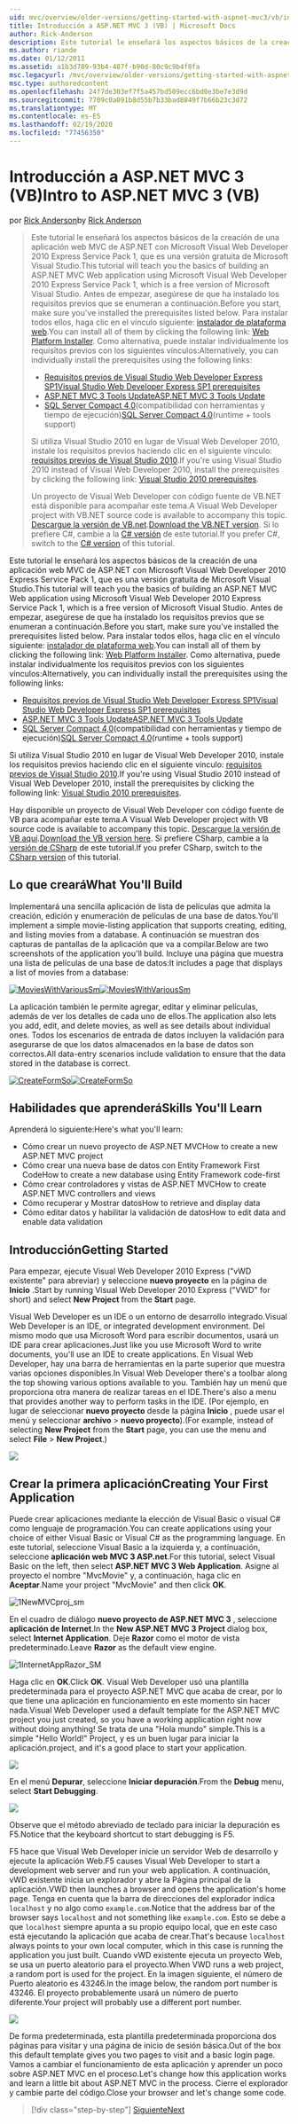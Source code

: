 ```yaml
---
uid: mvc/overview/older-versions/getting-started-with-aspnet-mvc3/vb/intro-to-aspnet-mvc-3
title: Introducción a ASP.NET MVC 3 (VB) | Microsoft Docs
author: Rick-Anderson
description: Este tutorial le enseñará los aspectos básicos de la creación de una aplicación web MVC de ASP.NET con Microsoft Visual Web Developer 2010 Express Service Pack 1, que es...
ms.author: riande
ms.date: 01/12/2011
ms.assetid: a1b3d789-93b4-487f-b90d-80c9c9b4f8fa
msc.legacyurl: /mvc/overview/older-versions/getting-started-with-aspnet-mvc3/vb/intro-to-aspnet-mvc-3
msc.type: authoredcontent
ms.openlocfilehash: 24f7de303ef7f5a457bd509ecc6bd0e3be7e3d9d
ms.sourcegitcommit: 7709c0a091b8d55b7b33bad8849f7b66b23c3d72
ms.translationtype: MT
ms.contentlocale: es-ES
ms.lasthandoff: 02/19/2020
ms.locfileid: "77456350"
---
```

# <a name="intro-to-aspnet-mvc-3-vb"></a><span data-ttu-id="5e2e3-103">Introducción a ASP.NET MVC 3 (VB)</span><span class="sxs-lookup"><span data-stu-id="5e2e3-103">Intro to ASP.NET MVC 3 (VB)</span></span>

<span data-ttu-id="5e2e3-104">por [Rick Anderson](https://twitter.com/RickAndMSFT)</span><span class="sxs-lookup"><span data-stu-id="5e2e3-104">by [Rick Anderson](https://twitter.com/RickAndMSFT)</span></span>

> <span data-ttu-id="5e2e3-105">Este tutorial le enseñará los aspectos básicos de la creación de una aplicación web MVC de ASP.NET con Microsoft Visual Web Developer 2010 Express Service Pack 1, que es una versión gratuita de Microsoft Visual Studio.</span><span class="sxs-lookup"><span data-stu-id="5e2e3-105">This tutorial will teach you the basics of building an ASP.NET MVC Web application using Microsoft Visual Web Developer 2010 Express Service Pack 1, which is a free version of Microsoft Visual Studio.</span></span> <span data-ttu-id="5e2e3-106">Antes de empezar, asegúrese de que ha instalado los requisitos previos que se enumeran a continuación.</span><span class="sxs-lookup"><span data-stu-id="5e2e3-106">Before you start, make sure you've installed the prerequisites listed below.</span></span> <span data-ttu-id="5e2e3-107">Para instalar todos ellos, haga clic en el vínculo siguiente: [instalador de plataforma web](https://www.microsoft.com/web/gallery/install.aspx?appid=VWD2010SP1Pack).</span><span class="sxs-lookup"><span data-stu-id="5e2e3-107">You can install all of them by clicking the following link: [Web Platform Installer](https://www.microsoft.com/web/gallery/install.aspx?appid=VWD2010SP1Pack).</span></span> <span data-ttu-id="5e2e3-108">Como alternativa, puede instalar individualmente los requisitos previos con los siguientes vínculos:</span><span class="sxs-lookup"><span data-stu-id="5e2e3-108">Alternatively, you can individually install the prerequisites using the following links:</span></span>
> 
> - [<span data-ttu-id="5e2e3-109">Requisitos previos de Visual Studio Web Developer Express SP1</span><span class="sxs-lookup"><span data-stu-id="5e2e3-109">Visual Studio Web Developer Express SP1 prerequisites</span></span>](https://www.microsoft.com/web/gallery/install.aspx?appid=VWD2010SP1Pack)
> - [<span data-ttu-id="5e2e3-110">ASP.NET MVC 3 Tools Update</span><span class="sxs-lookup"><span data-stu-id="5e2e3-110">ASP.NET MVC 3 Tools Update</span></span>](https://www.microsoft.com/web/gallery/install.aspx?appsxml=&amp;appid=MVC3)
> - <span data-ttu-id="5e2e3-111">[SQL Server Compact 4,0](https://www.microsoft.com/web/gallery/install.aspx?appid=SQLCE;SQLCEVSTools_4_0)(compatibilidad con herramientas y tiempo de ejecución)</span><span class="sxs-lookup"><span data-stu-id="5e2e3-111">[SQL Server Compact 4.0](https://www.microsoft.com/web/gallery/install.aspx?appid=SQLCE;SQLCEVSTools_4_0)(runtime + tools support)</span></span>
> 
> <span data-ttu-id="5e2e3-112">Si utiliza Visual Studio 2010 en lugar de Visual Web Developer 2010, instale los requisitos previos haciendo clic en el siguiente vínculo: [requisitos previos de Visual Studio 2010](https://www.microsoft.com/web/gallery/install.aspx?appsxml=&amp;appid=VS2010SP1Pack).</span><span class="sxs-lookup"><span data-stu-id="5e2e3-112">If you're using Visual Studio 2010 instead of Visual Web Developer 2010, install the prerequisites by clicking the following link: [Visual Studio 2010 prerequisites](https://www.microsoft.com/web/gallery/install.aspx?appsxml=&amp;appid=VS2010SP1Pack).</span></span>
> 
> <span data-ttu-id="5e2e3-113">Un proyecto de Visual Web Developer con código fuente de VB.NET está disponible para acompañar este tema.</span><span class="sxs-lookup"><span data-stu-id="5e2e3-113">A Visual Web Developer project with VB.NET source code is available to accompany this topic.</span></span> <span data-ttu-id="5e2e3-114">[Descargue la versión de VB.net](https://code.msdn.microsoft.com/Introduction-to-MVC-3-10d1b098).</span><span class="sxs-lookup"><span data-stu-id="5e2e3-114">[Download the VB.NET version](https://code.msdn.microsoft.com/Introduction-to-MVC-3-10d1b098).</span></span> <span data-ttu-id="5e2e3-115">Si lo prefiere C#, cambie a la [ C# versión](../cs/intro-to-aspnet-mvc-3.md) de este tutorial.</span><span class="sxs-lookup"><span data-stu-id="5e2e3-115">If you prefer C#, switch to the [C# version](../cs/intro-to-aspnet-mvc-3.md) of this tutorial.</span></span>

<span data-ttu-id="5e2e3-116">Este tutorial le enseñará los aspectos básicos de la creación de una aplicación web MVC de ASP.NET con Microsoft Visual Web Developer 2010 Express Service Pack 1, que es una versión gratuita de Microsoft Visual Studio.</span><span class="sxs-lookup"><span data-stu-id="5e2e3-116">This tutorial will teach you the basics of building an ASP.NET MVC Web application using Microsoft Visual Web Developer 2010 Express Service Pack 1, which is a free version of Microsoft Visual Studio.</span></span> <span data-ttu-id="5e2e3-117">Antes de empezar, asegúrese de que ha instalado los requisitos previos que se enumeran a continuación.</span><span class="sxs-lookup"><span data-stu-id="5e2e3-117">Before you start, make sure you've installed the prerequisites listed below.</span></span> <span data-ttu-id="5e2e3-118">Para instalar todos ellos, haga clic en el vínculo siguiente: [instalador de plataforma web](https://www.microsoft.com/web/gallery/install.aspx?appid=VWD2010SP1Pack).</span><span class="sxs-lookup"><span data-stu-id="5e2e3-118">You can install all of them by clicking the following link: [Web Platform Installer](https://www.microsoft.com/web/gallery/install.aspx?appid=VWD2010SP1Pack).</span></span> <span data-ttu-id="5e2e3-119">Como alternativa, puede instalar individualmente los requisitos previos con los siguientes vínculos:</span><span class="sxs-lookup"><span data-stu-id="5e2e3-119">Alternatively, you can individually install the prerequisites using the following links:</span></span>

- [<span data-ttu-id="5e2e3-120">Requisitos previos de Visual Studio Web Developer Express SP1</span><span class="sxs-lookup"><span data-stu-id="5e2e3-120">Visual Studio Web Developer Express SP1 prerequisites</span></span>](https://www.microsoft.com/web/gallery/install.aspx?appid=VWD2010SP1Pack)
- [<span data-ttu-id="5e2e3-121">ASP.NET MVC 3 Tools Update</span><span class="sxs-lookup"><span data-stu-id="5e2e3-121">ASP.NET MVC 3 Tools Update</span></span>](https://www.microsoft.com/web/gallery/install.aspx?appsxml=&amp;appid=MVC3)
- <span data-ttu-id="5e2e3-122">[SQL Server Compact 4,0](https://www.microsoft.com/web/gallery/install.aspx?appid=SQLCE;SQLCEVSTools_4_0)(compatibilidad con herramientas y tiempo de ejecución)</span><span class="sxs-lookup"><span data-stu-id="5e2e3-122">[SQL Server Compact 4.0](https://www.microsoft.com/web/gallery/install.aspx?appid=SQLCE;SQLCEVSTools_4_0)(runtime + tools support)</span></span>

<span data-ttu-id="5e2e3-123">Si utiliza Visual Studio 2010 en lugar de Visual Web Developer 2010, instale los requisitos previos haciendo clic en el siguiente vínculo: [requisitos previos de Visual Studio 2010](https://www.microsoft.com/web/gallery/install.aspx?appsxml=&amp;appid=VS2010SP1Pack).</span><span class="sxs-lookup"><span data-stu-id="5e2e3-123">If you're using Visual Studio 2010 instead of Visual Web Developer 2010, install the prerequisites by clicking the following link: [Visual Studio 2010 prerequisites](https://www.microsoft.com/web/gallery/install.aspx?appsxml=&amp;appid=VS2010SP1Pack).</span></span>

<span data-ttu-id="5e2e3-124">Hay disponible un proyecto de Visual Web Developer con código fuente de VB para acompañar este tema.</span><span class="sxs-lookup"><span data-stu-id="5e2e3-124">A Visual Web Developer project with VB source code is available to accompany this topic.</span></span> <span data-ttu-id="5e2e3-125">[Descargue la versión de VB aquí](https://code.msdn.microsoft.com/Project/Download/FileDownload.aspx?ProjectName=aspnetmvcsamples&amp;DownloadId=14824).</span><span class="sxs-lookup"><span data-stu-id="5e2e3-125">[Download the VB version here](https://code.msdn.microsoft.com/Project/Download/FileDownload.aspx?ProjectName=aspnetmvcsamples&amp;DownloadId=14824).</span></span> <span data-ttu-id="5e2e3-126">Si prefiere CSharp, cambie a la [versión de CSharp](../cs/intro-to-aspnet-mvc-3.md) de este tutorial.</span><span class="sxs-lookup"><span data-stu-id="5e2e3-126">If you prefer CSharp, switch to the [CSharp version](../cs/intro-to-aspnet-mvc-3.md) of this tutorial.</span></span>

## <a name="what-youll-build"></a><span data-ttu-id="5e2e3-127">Lo que creará</span><span class="sxs-lookup"><span data-stu-id="5e2e3-127">What You'll Build</span></span>

<span data-ttu-id="5e2e3-128">Implementará una sencilla aplicación de lista de películas que admita la creación, edición y enumeración de películas de una base de datos.</span><span class="sxs-lookup"><span data-stu-id="5e2e3-128">You'll implement a simple movie-listing application that supports creating, editing, and listing movies from a database.</span></span> <span data-ttu-id="5e2e3-129">A continuación se muestran dos capturas de pantallas de la aplicación que va a compilar.</span><span class="sxs-lookup"><span data-stu-id="5e2e3-129">Below are two screenshots of the application you'll build.</span></span> <span data-ttu-id="5e2e3-130">Incluye una página que muestra una lista de películas de una base de datos:</span><span class="sxs-lookup"><span data-stu-id="5e2e3-130">It includes a page that displays a list of movies from a database:</span></span>

<span data-ttu-id="5e2e3-131">[![MoviesWithVariousSm](intro-to-aspnet-mvc-3/_static/image2.png)](intro-to-aspnet-mvc-3/_static/image1.png)</span><span class="sxs-lookup"><span data-stu-id="5e2e3-131">[![MoviesWithVariousSm](intro-to-aspnet-mvc-3/_static/image2.png)](intro-to-aspnet-mvc-3/_static/image1.png)</span></span>

<span data-ttu-id="5e2e3-132">La aplicación también le permite agregar, editar y eliminar películas, además de ver los detalles de cada uno de ellos.</span><span class="sxs-lookup"><span data-stu-id="5e2e3-132">The application also lets you add, edit, and delete movies, as well as see details about individual ones.</span></span> <span data-ttu-id="5e2e3-133">Todos los escenarios de entrada de datos incluyen la validación para asegurarse de que los datos almacenados en la base de datos son correctos.</span><span class="sxs-lookup"><span data-stu-id="5e2e3-133">All data-entry scenarios include validation to ensure that the data stored in the database is correct.</span></span>

<span data-ttu-id="5e2e3-134">[![CreateFormSo](intro-to-aspnet-mvc-3/_static/image4.png)](intro-to-aspnet-mvc-3/_static/image3.png)</span><span class="sxs-lookup"><span data-stu-id="5e2e3-134">[![CreateFormSo](intro-to-aspnet-mvc-3/_static/image4.png)](intro-to-aspnet-mvc-3/_static/image3.png)</span></span>

## <a name="skills-youll-learn"></a><span data-ttu-id="5e2e3-135">Habilidades que aprenderá</span><span class="sxs-lookup"><span data-stu-id="5e2e3-135">Skills You'll Learn</span></span>

<span data-ttu-id="5e2e3-136">Aprenderá lo siguiente:</span><span class="sxs-lookup"><span data-stu-id="5e2e3-136">Here's what you'll learn:</span></span>

- <span data-ttu-id="5e2e3-137">Cómo crear un nuevo proyecto de ASP.NET MVC</span><span class="sxs-lookup"><span data-stu-id="5e2e3-137">How to create a new ASP.NET MVC project</span></span>
- <span data-ttu-id="5e2e3-138">Cómo crear una nueva base de datos con Entity Framework First Code</span><span class="sxs-lookup"><span data-stu-id="5e2e3-138">How to create a new database using Entity Framework code-first</span></span>
- <span data-ttu-id="5e2e3-139">Cómo crear controladores y vistas de ASP.NET MVC</span><span class="sxs-lookup"><span data-stu-id="5e2e3-139">How to create ASP.NET MVC controllers and views</span></span>
- <span data-ttu-id="5e2e3-140">Cómo recuperar y Mostrar datos</span><span class="sxs-lookup"><span data-stu-id="5e2e3-140">How to retrieve and display data</span></span>
- <span data-ttu-id="5e2e3-141">Cómo editar datos y habilitar la validación de datos</span><span class="sxs-lookup"><span data-stu-id="5e2e3-141">How to edit data and enable data validation</span></span>

## <a name="getting-started"></a><span data-ttu-id="5e2e3-142">Introducción</span><span class="sxs-lookup"><span data-stu-id="5e2e3-142">Getting Started</span></span>

<span data-ttu-id="5e2e3-143">Para empezar, ejecute Visual Web Developer 2010 Express ("vWD existente" para abreviar) y seleccione **nuevo proyecto** en la página de **Inicio** .</span><span class="sxs-lookup"><span data-stu-id="5e2e3-143">Start by running Visual Web Developer 2010 Express ("VWD" for short) and select **New Project** from the **Start** page.</span></span>

<span data-ttu-id="5e2e3-144">Visual Web Developer es un IDE o un entorno de desarrollo integrado.</span><span class="sxs-lookup"><span data-stu-id="5e2e3-144">Visual Web Developer is an IDE, or integrated development environment.</span></span> <span data-ttu-id="5e2e3-145">Del mismo modo que usa Microsoft Word para escribir documentos, usará un IDE para crear aplicaciones.</span><span class="sxs-lookup"><span data-stu-id="5e2e3-145">Just like you use Microsoft Word to write documents, you'll use an IDE to create applications.</span></span> <span data-ttu-id="5e2e3-146">En Visual Web Developer, hay una barra de herramientas en la parte superior que muestra varias opciones disponibles.</span><span class="sxs-lookup"><span data-stu-id="5e2e3-146">In Visual Web Developer there's a toolbar along the top showing various options available to you.</span></span> <span data-ttu-id="5e2e3-147">También hay un menú que proporciona otra manera de realizar tareas en el IDE.</span><span class="sxs-lookup"><span data-stu-id="5e2e3-147">There's also a menu that provides another way to perform tasks in the IDE.</span></span> <span data-ttu-id="5e2e3-148">(Por ejemplo, en lugar de seleccionar **nuevo proyecto** desde la página **Inicio** , puede usar el menú y seleccionar **archivo** &gt; **nuevo proyecto**).</span><span class="sxs-lookup"><span data-stu-id="5e2e3-148">(For example, instead of selecting **New Project** from the **Start** page, you can use the menu and select **File** &gt; **New Project**.)</span></span>

[![](intro-to-aspnet-mvc-3/_static/image6.png)](intro-to-aspnet-mvc-3/_static/image5.png)

## <a name="creating-your-first-application"></a><span data-ttu-id="5e2e3-149">Crear la primera aplicación</span><span class="sxs-lookup"><span data-stu-id="5e2e3-149">Creating Your First Application</span></span>

<span data-ttu-id="5e2e3-150">Puede crear aplicaciones mediante la elección de Visual Basic o visual C# como lenguaje de programación.</span><span class="sxs-lookup"><span data-stu-id="5e2e3-150">You can create applications using your choice of either Visual Basic or Visual C# as the programming language.</span></span> <span data-ttu-id="5e2e3-151">En este tutorial, seleccione Visual Basic a la izquierda y, a continuación, seleccione **aplicación web MVC 3 ASP.net**.</span><span class="sxs-lookup"><span data-stu-id="5e2e3-151">For this tutorial, select Visual Basic on the left, then select **ASP.NET MVC 3 Web Application**.</span></span> <span data-ttu-id="5e2e3-152">Asigne al proyecto el nombre "MvcMovie" y, a continuación, haga clic en **Aceptar**.</span><span class="sxs-lookup"><span data-stu-id="5e2e3-152">Name your project "MvcMovie" and then click **OK**.</span></span>

![1NewMVCproj_sm](intro-to-aspnet-mvc-3/_static/image7.png)

<span data-ttu-id="5e2e3-154">En el cuadro de diálogo **nuevo proyecto de ASP.NET MVC 3** , seleccione **aplicación de Internet**.</span><span class="sxs-lookup"><span data-stu-id="5e2e3-154">In the **New ASP.NET MVC 3 Project** dialog box, select **Internet Application**.</span></span> <span data-ttu-id="5e2e3-155">Deje **Razor** como el motor de vista predeterminado.</span><span class="sxs-lookup"><span data-stu-id="5e2e3-155">Leave **Razor** as the default view engine.</span></span>

![1InternetAppRazor_SM](intro-to-aspnet-mvc-3/_static/image8.png)

<span data-ttu-id="5e2e3-157">Haga clic en **OK**.</span><span class="sxs-lookup"><span data-stu-id="5e2e3-157">Click **OK**.</span></span> <span data-ttu-id="5e2e3-158">Visual Web Developer usó una plantilla predeterminada para el proyecto ASP.NET MVC que acaba de crear, por lo que tiene una aplicación en funcionamiento en este momento sin hacer nada.</span><span class="sxs-lookup"><span data-stu-id="5e2e3-158">Visual Web Developer used a default template for the ASP.NET MVC project you just created, so you have a working application right now without doing anything!</span></span> <span data-ttu-id="5e2e3-159">Se trata de una "Hola mundo" simple.</span><span class="sxs-lookup"><span data-stu-id="5e2e3-159">This is a simple "Hello World!"</span></span> <span data-ttu-id="5e2e3-160">Project, y es un buen lugar para iniciar la aplicación.</span><span class="sxs-lookup"><span data-stu-id="5e2e3-160">project, and it's a good place to start your application.</span></span>

[![](intro-to-aspnet-mvc-3/_static/image10.png)](intro-to-aspnet-mvc-3/_static/image9.png)

<span data-ttu-id="5e2e3-161">En el menú **Depurar**, seleccione **Iniciar depuración**.</span><span class="sxs-lookup"><span data-stu-id="5e2e3-161">From the **Debug** menu, select **Start Debugging**.</span></span>

![](intro-to-aspnet-mvc-3/_static/image11.png)

<span data-ttu-id="5e2e3-162">Observe que el método abreviado de teclado para iniciar la depuración es F5.</span><span class="sxs-lookup"><span data-stu-id="5e2e3-162">Notice that the keyboard shortcut to start debugging is F5.</span></span>

<span data-ttu-id="5e2e3-163">F5 hace que Visual Web Developer inicie un servidor Web de desarrollo y ejecute la aplicación Web.</span><span class="sxs-lookup"><span data-stu-id="5e2e3-163">F5 causes Visual Web Developer to start a development web server and run your web application.</span></span> <span data-ttu-id="5e2e3-164">A continuación, vWD existente inicia un explorador y abre la Página principal de la aplicación.</span><span class="sxs-lookup"><span data-stu-id="5e2e3-164">VWD then launches a browser and opens the application's home page.</span></span> <span data-ttu-id="5e2e3-165">Tenga en cuenta que la barra de direcciones del explorador indica `localhost` y no algo como `example.com`.</span><span class="sxs-lookup"><span data-stu-id="5e2e3-165">Notice that the address bar of the browser says `localhost` and not something like `example.com`.</span></span> <span data-ttu-id="5e2e3-166">Esto se debe a que `localhost` siempre apunta a su propio equipo local, que en este caso está ejecutando la aplicación que acaba de crear.</span><span class="sxs-lookup"><span data-stu-id="5e2e3-166">That's because `localhost` always points to your own local computer, which in this case is running the application you just built.</span></span> <span data-ttu-id="5e2e3-167">Cuando vWD existente ejecuta un proyecto Web, se usa un puerto aleatorio para el proyecto.</span><span class="sxs-lookup"><span data-stu-id="5e2e3-167">When VWD runs a web project, a random port is used for the project.</span></span> <span data-ttu-id="5e2e3-168">En la imagen siguiente, el número de Puerto aleatorio es 43246.</span><span class="sxs-lookup"><span data-stu-id="5e2e3-168">In the image below, the random port number is 43246.</span></span> <span data-ttu-id="5e2e3-169">El proyecto probablemente usará un número de puerto diferente.</span><span class="sxs-lookup"><span data-stu-id="5e2e3-169">Your project will probably use a different port number.</span></span>

![](intro-to-aspnet-mvc-3/_static/image12.png)

<span data-ttu-id="5e2e3-170">De forma predeterminada, esta plantilla predeterminada proporciona dos páginas para visitar y una página de inicio de sesión básica.</span><span class="sxs-lookup"><span data-stu-id="5e2e3-170">Out of the box this default template gives you two pages to visit and a basic login page.</span></span> <span data-ttu-id="5e2e3-171">Vamos a cambiar el funcionamiento de esta aplicación y aprender un poco sobre ASP.NET MVC en el proceso.</span><span class="sxs-lookup"><span data-stu-id="5e2e3-171">Let's change how this application works and learn a little bit about ASP.NET MVC in the process.</span></span> <span data-ttu-id="5e2e3-172">Cierre el explorador y cambie parte del código.</span><span class="sxs-lookup"><span data-stu-id="5e2e3-172">Close your browser and let's change some code.</span></span>

> [!div class="step-by-step"]
> [<span data-ttu-id="5e2e3-173">Siguiente</span><span class="sxs-lookup"><span data-stu-id="5e2e3-173">Next</span></span>](adding-a-controller.md)
